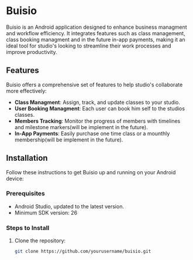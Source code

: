 # Buisio

Buisio is an Android application designed to enhance business managment and workflow efficiency. 
It integrates features such as class management, class booking managment and in the future in-app payments, making it an ideal tool for studio's looking 
to streamline their work processes and improve productivity.

## Features

Buisio offers a comprehensive set of features to help studio's collaborate more effectively:

- **Class Managment**: Assign, track, and update classes to your studio.
- **User Booking Managment**: Each user can book him self to the studios classes.
- **Members Tracking**: Monitor the progress of members with timelines and milestone markers(will be implement in the future).
- **In-App Payments**: Easily purchase one time class or a mounthly membership(will be implement in the future).


## Installation

Follow these instructions to get Buisio up and running on your Android device:

### Prerequisites

- Android Studio, updated to the latest version.
- Minimum SDK version: 26

### Steps to Install

1. Clone the repository:
   ```bash
   git clone https://github.com/yourusername/buisio.git

